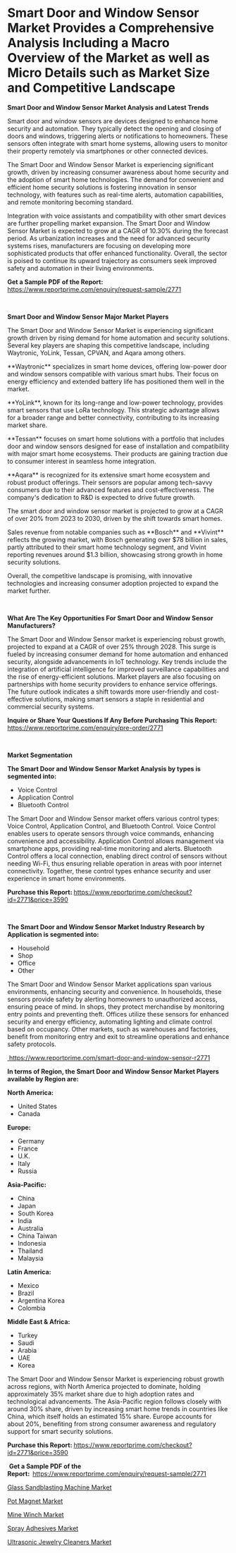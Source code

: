 <p><h1>Smart Door and Window Sensor Market Provides a Comprehensive Analysis Including a Macro Overview of the Market as well as Micro Details such as Market Size and Competitive Landscape</h1></p><p><strong>Smart Door and Window Sensor Market Analysis and Latest Trends</strong></p>
<p><p>Smart door and window sensors are devices designed to enhance home security and automation. They typically detect the opening and closing of doors and windows, triggering alerts or notifications to homeowners. These sensors often integrate with smart home systems, allowing users to monitor their property remotely via smartphones or other connected devices.</p><p>The Smart Door and Window Sensor Market is experiencing significant growth, driven by increasing consumer awareness about home security and the adoption of smart home technologies. The demand for convenient and efficient home security solutions is fostering innovation in sensor technology, with features such as real-time alerts, automation capabilities, and remote monitoring becoming standard.</p><p>Integration with voice assistants and compatibility with other smart devices are further propelling market expansion. The Smart Door and Window Sensor Market is expected to grow at a CAGR of 10.30% during the forecast period. As urbanization increases and the need for advanced security systems rises, manufacturers are focusing on developing more sophisticated products that offer enhanced functionality. Overall, the sector is poised to continue its upward trajectory as consumers seek improved safety and automation in their living environments.</p></p>
<p><strong>Get a Sample PDF of the Report:&nbsp;</strong> <a href="https://www.reportprime.com/enquiry/request-sample/2771">https://www.reportprime.com/enquiry/request-sample/2771</a></p>
<p>&nbsp;</p>
<p><strong>Smart Door and Window Sensor Major Market Players</strong></p>
<p><p>The Smart Door and Window Sensor Market is experiencing significant growth driven by rising demand for home automation and security solutions. Several key players are shaping this competitive landscape, including Waytronic, YoLink, Tessan, CPVAN, and Aqara among others.</p><p>**Waytronic** specializes in smart home devices, offering low-power door and window sensors compatible with various smart hubs. Their focus on energy efficiency and extended battery life has positioned them well in the market. </p><p>**YoLink**, known for its long-range and low-power technology, provides smart sensors that use LoRa technology. This strategic advantage allows for a broader range and better connectivity, contributing to its increasing market share.</p><p>**Tessan** focuses on smart home solutions with a portfolio that includes door and window sensors designed for ease of installation and compatibility with major smart home ecosystems. Their products are gaining traction due to consumer interest in seamless home integration.</p><p>**Aqara** is recognized for its extensive smart home ecosystem and robust product offerings. Their sensors are popular among tech-savvy consumers due to their advanced features and cost-effectiveness. The company's dedication to R&D is expected to drive future growth.</p><p>The smart door and window sensor market is projected to grow at a CAGR of over 20% from 2023 to 2030, driven by the shift towards smart homes. </p><p>Sales revenue from notable companies such as **Bosch** and **Vivint** reflects the growing market, with Bosch generating over $78 billion in sales, partly attributed to their smart home technology segment, and Vivint reporting revenues around $1.3 billion, showcasing strong growth in home security solutions. </p><p>Overall, the competitive landscape is promising, with innovative technologies and increasing consumer adoption projected to expand the market further.</p></p>
<p>&nbsp;</p>
<p><strong>What Are The Key Opportunities For Smart Door and Window Sensor Manufacturers?</strong></p>
<p><p>The Smart Door and Window Sensor market is experiencing robust growth, projected to expand at a CAGR of over 25% through 2028. This surge is fueled by increasing consumer demand for home automation and enhanced security, alongside advancements in IoT technology. Key trends include the integration of artificial intelligence for improved surveillance capabilities and the rise of energy-efficient solutions. Market players are also focusing on partnerships with home security providers to enhance service offerings. The future outlook indicates a shift towards more user-friendly and cost-effective solutions, making smart sensors a staple in residential and commercial security systems.</p></p>
<p><strong>Inquire or Share Your Questions If Any Before Purchasing This Report:</strong> <a href="https://www.reportprime.com/enquiry/pre-order/2771">https://www.reportprime.com/enquiry/pre-order/2771</a></p>
<p>&nbsp;</p>
<p><strong>Market Segmentation</strong></p>
<p><strong>The Smart Door and Window Sensor Market Analysis by types is segmented into:</strong></p>
<p><ul><li>Voice Control</li><li>Application Control</li><li>Bluetooth Control</li></ul></p>
<p><p>The Smart Door and Window Sensor market offers various control types: Voice Control, Application Control, and Bluetooth Control. Voice Control enables users to operate sensors through voice commands, enhancing convenience and accessibility. Application Control allows management via smartphone apps, providing real-time monitoring and alerts. Bluetooth Control offers a local connection, enabling direct control of sensors without needing Wi-Fi, thus ensuring reliable operation in areas with poor internet connectivity. Together, these control types enhance security and user experience in smart home environments.</p></p>
<p><strong>Purchase this Report:&nbsp;</strong><a href="https://www.reportprime.com/checkout?id=2771&price=3590">https://www.reportprime.com/checkout?id=2771&price=3590</a></p>
<p>&nbsp;</p>
<p><strong>The Smart Door and Window Sensor Market Industry Research by Application is segmented into:</strong></p>
<p><ul><li>Household</li><li>Shop</li><li>Office</li><li>Other</li></ul></p>
<p><p>The Smart Door and Window Sensor Market applications span various environments, enhancing security and convenience. In households, these sensors provide safety by alerting homeowners to unauthorized access, ensuring peace of mind. In shops, they protect merchandise by monitoring entry points and preventing theft. Offices utilize these sensors for enhanced security and energy efficiency, automating lighting and climate control based on occupancy. Other markets, such as warehouses and factories, benefit from monitoring entry and exit to streamline operations and enhance safety protocols.</p></p>
<p><a href="https://www.reportprime.com/smart-door-and-window-sensor-r2771">&nbsp;https://www.reportprime.com/smart-door-and-window-sensor-r2771</a></p>
<p><strong>In terms of Region, the Smart Door and Window Sensor Market Players available by Region are:</strong></p>
<p>
    <p> <strong> North America: </strong>
        <ul>
            <li>United States</li>
            <li>Canada</li>
        </ul>
        </p> 
    <p> <strong> Europe: </strong>
        <ul>
            <li>Germany</li>
            <li>France</li>
            <li>U.K.</li>
            <li>Italy</li>
            <li>Russia</li>
        </ul>
        </p> 
    <p> <strong> Asia-Pacific: </strong>
        <ul>
            <li>China</li>
            <li>Japan</li>
            <li>South Korea</li>
            <li>India</li>
            <li>Australia</li>
            <li>China Taiwan</li>
            <li>Indonesia</li>
            <li>Thailand</li>
            <li>Malaysia</li>
        </ul>
        </p> 
    <p> <strong> Latin America: </strong>
        <ul>
            <li>Mexico</li>
            <li>Brazil</li>
            <li>Argentina Korea</li>
            <li>Colombia</li>
        </ul>
        </p> 
    <p> <strong> Middle East & Africa: </strong>
        <ul>
            <li>Turkey</li>
            <li>Saudi</li>
            <li>Arabia</li>
            <li>UAE</li>
            <li>Korea</li>
        </ul>
    </p>
    </p>
<p><p>The Smart Door and Window Sensor Market is experiencing robust growth across regions, with North America projected to dominate, holding approximately 35% market share due to high adoption rates and technological advancements. The Asia-Pacific region follows closely with around 30% share, driven by increasing smart home trends in countries like China, which itself holds an estimated 15% share. Europe accounts for about 20%, benefiting from strong consumer awareness and regulatory support for smart security solutions.</p></p>
<p><strong>Purchase this Report: </strong><a href="https://www.reportprime.com/checkout?id=2771&price=3590">https://www.reportprime.com/checkout?id=2771&price=3590</a></p>
<p>&nbsp;<strong>Get a Sample PDF of the Report:&nbsp;&nbsp;</strong><a href="https://www.reportprime.com/enquiry/request-sample/2771">https://www.reportprime.com/enquiry/request-sample/2771</a></p>
<p><strong></strong></p>
<p><p><a href="https://www.linkedin.com/pulse/global-glass-sandblasting-machine-market-status-2024--itkhe?trackingId=RpMIs4LTQuuqv0oNtjcBpw%3D%3D">Glass Sandblasting Machine Market</a></p><p><a href="https://issuu.com/reportprime-2/docs/pot-magnet-market-size-2030.pptx_c35b25cacd1e05">Pot Magnet Market</a></p><p><a href="https://www.linkedin.com/pulse/future-innovation-global-mine-winch-market-growth-opportunities-jmzlf?trackingId=Ov%2FpySZrR6aNkIPGQmY%2BuA%3D%3D">Mine Winch Market</a></p><p><a href="https://issuu.com/reportprime-2/docs/spray-adhesives-market-size-2030.pp_30e75027a81ef7">Spray Adhesives Market</a></p><p><a href="https://medium.com/@maria.hardacre7345/the-ultrasonic-jewelry-cleaners-market-is-experiencing-higher-than-anticipated-demand-compared-629e2fc6be52">Ultrasonic Jewelry Cleaners Market</a></p></p>